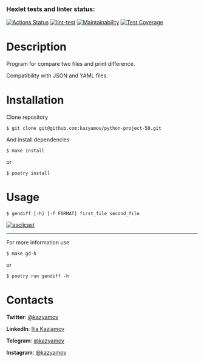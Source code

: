 ### Hexlet tests and linter status:
[![Actions Status](https://github.com/kazyamov/python-project-50/workflows/hexlet-check/badge.svg)](https://github.com/kazyamov/python-project-50/actions)
[![lint-test](https://github.com/kazyamov/python-project-50/actions/workflows/main.yml/badge.svg)](https://github.com/kazyamov/python-project-50/actions/workflows/main.yml)
[![Maintainability](https://api.codeclimate.com/v1/badges/a63b06c7c934f53534d2/maintainability)](https://codeclimate.com/github/kazyamov/python-project-50/maintainability)
[![Test Coverage](https://api.codeclimate.com/v1/badges/a63b06c7c934f53534d2/test_coverage)](https://codeclimate.com/github/kazyamov/python-project-50/test_coverage)

# Description

Program for compare two files and print difference. 

Compatibility with JSON and YAML files.

# Installation
Clone repository
```
$ git clone git@github.com:kazyamov/python-project-50.git
```
And install dependencies
```
$ make install
```

or 

```
$ poetry install
```

# Usage

```
$ gendiff [-h] [-f FORMAT] first_file second_file
```
[![asciicast](https://asciinema.org/a/5mZfXCHQbYOOlSNgbWBsxto7f.svg)](https://asciinema.org/a/5mZfXCHQbYOOlSNgbWBsxto7f)

***
For more information use
```
$ make gd-h
```
or
``` 
$ poetry run gendiff -h
```

# Contacts

**Twitter**: [@kazyamov](https://twitter.com/kazyamov)

**LinkedIn**: [Ilia Kaziamov](https://www.linkedin.com/in/kaziamov/)

**Telegram**: [@kazyamov](https://t.me/kazyamov)

**Instagram**: [@kazyamov](https://instagram.com/kazyamov)